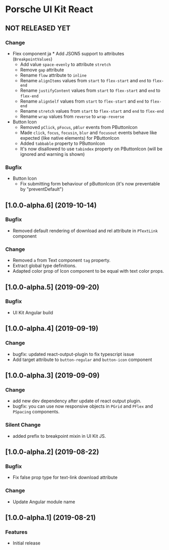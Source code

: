 # Porsche UI Kit React

## NOT RELEASED YET

### Change

* Flex component
  ja * Add JSON5 support to attributes (`BreakpointValues`)
  * Add value `space-evenly` to attribute `stretch`
  * Remove `gap` attribute
  * Rename `flow` attribute to `inline`
  * Rename `alignItems` values from `start` to `flex-start` and `end` to `flex-end`
  * Rename `justifyContent` values from `start` to `flex-start` and `end` to `flex-end`
  * Rename `alignSelf` values from `start` to `flex-start` and `end` to `flex-end`
  * Rename `stretch` values from `start` to `flex-start` and `end` to `flex-end`
  * Rename `wrap` values from `reverse` to `wrap-reverse`
* Button Icon
  * Removed `pClick`, `pFocus`, `pBlur` events from PButtonIcon
  * Made `click`, `focus`, `focusin`, `blur` and `focusout` events behave like expected (like native elements) for PButtonIcon
  * Added `tabbable` property to PButtonIcon
  * It's now disallowed to use `tabindex` property on PButtonIcon (will be ignored and warning is shown)

### Bugfix
* Button Icon
  * Fix submitting form behaviour of pButtonIcon (it's now preventable by "preventDefault")

## [1.0.0-alpha.6] (2019-10-14)

### Bugfix
* Removed default rendering of download and rel attribute in `PTextLink` component

### Change
* Removed `a` from Text component `tag` property.
* Extract global type definitions.
* Adapted color prop of Icon component to be equal with text color props.

## [1.0.0-alpha.5] (2019-09-20)

### Bugfix
* UI Kit Angular build


## [1.0.0-alpha.4] (2019-09-19)

### Change
* bugfix: updated react-output-plugin to fix typescript issue
* Add target attribute to `button-regular` and `button-icon` component


## [1.0.0-alpha.3] (2019-09-09)

### Change
* add new dev dependency after update of react output plugin. 
* bugfix: you can use now responsive objects in `PGrid` and `PFlex` and `PSpacing` components.

### Silent Change
* added prefix to breakpoint mixin in UI Kit JS.


## [1.0.0-alpha.2] (2019-08-22)

### Bugfix
* Fix false prop type for text-link download attribute

### Change
* Update Angular module name


## [1.0.0-alpha.1] (2019-08-21)

### Features
* Initial release